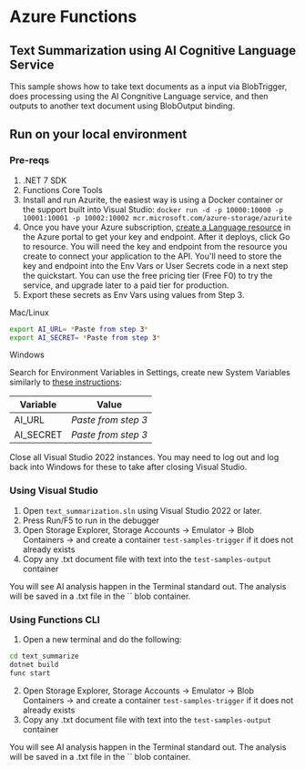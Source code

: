 # Azure Functions
## Text Summarization using AI Cognitive Language Service

This sample shows how to take text documents as a input via BlobTrigger, does processing using the AI Congnitive Language service, and then outputs to another text document using BlobOutput binding.  

## Run on your local environment

### Pre-reqs
1) .NET 7 SDK
2) Functions Core Tools
3) Install and run Azurite, the easiest way is using a Docker container or the support built into Visual Studio:
`docker run -d -p 10000:10000 -p 10001:10001 -p 10002:10002 mcr.microsoft.com/azure-storage/azurite`
4) Once you have your Azure subscription, [create a Language resource](https://portal.azure.com/#create/Microsoft.CognitiveServicesTextAnalytics) in the Azure portal to get your key and endpoint. After it deploys, click Go to resource.
You will need the key and endpoint from the resource you create to connect your application to the API. You'll need to store the key and endpoint into the Env Vars or User Secrets code in a next step the quickstart.
You can use the free pricing tier (Free F0) to try the service, and upgrade later to a paid tier for production.
5) Export these secrets as Env Vars using values from Step 3.

Mac/Linux
```bash
export AI_URL= *Paste from step 3*
export AI_SECRET= *Paste from step 3*
```

Windows

Search for Environment Variables in Settings, create new System Variables similarly to [these instructions](https://docs.oracle.com/en/database/oracle/machine-learning/oml4r/1.5.1/oread/creating-and-modifying-environment-variables-on-windows.html#GUID-DD6F9982-60D5-48F6-8270-A27EC53807D0):

| Variable | Value |
| -------- | ----- |
| AI_URL | *Paste from step 3* |
| AI_SECRET | *Paste from step 3* |

Close all Visual Studio 2022 instances.  You may need to log out and log back into Windows for these to take after closing Visual Studio.  

### Using Visual Studio
1) Open `text_summarization.sln` using Visual Studio 2022 or later.
2) Press Run/F5 to run in the debugger
3) Open Storage Explorer, Storage Accounts -> Emulator -> Blob Containers -> and create a container `test-samples-trigger` if it does not already exists
4) Copy any .txt document file with text into the `test-samples-output` container

You will see AI analysis happen in the Terminal standard out.  The analysis will be saved in a .txt file in the `` blob container.

### Using Functions CLI
1) Open a new terminal and do the following:

```bash
cd text_summarize
dotnet build
func start
```
2) Open Storage Explorer, Storage Accounts -> Emulator -> Blob Containers -> and create a container `test-samples-trigger` if it does not already exists
3) Copy any .txt document file with text into the `test-samples-output` container

You will see AI analysis happen in the Terminal standard out.  The analysis will be saved in a .txt file in the `` blob container.
